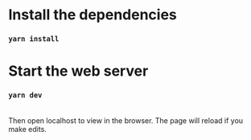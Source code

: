 # Install the dependencies

### `yarn install`

# Start the web server

### `yarn dev`

\
Then open localhost to view in the browser. The page will reload if you make edits.
